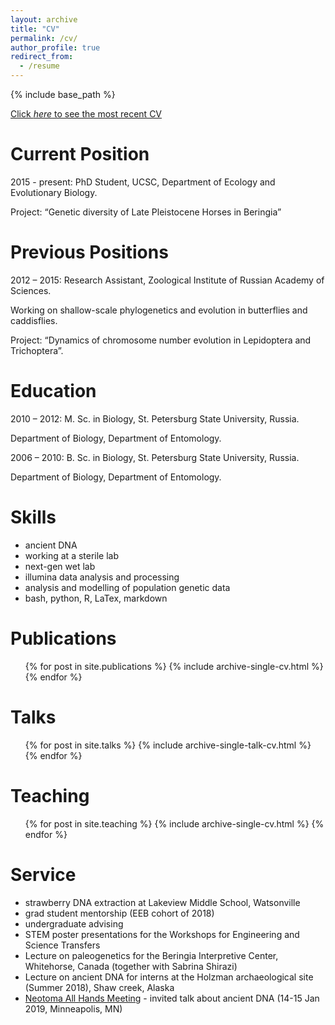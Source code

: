 ```yaml
---
layout: archive
title: "CV"
permalink: /cv/
author_profile: true
redirect_from:
  - /resume
---
```


{% include base_path %}

[Click *here* to see the most recent CV](../files/VershininaAlisa_CVoct18.pdf)


Current Position
======
2015 - present: PhD Student, UCSC, Department of Ecology and Evolutionary Biology.

Project: “Genetic diversity of Late Pleistocene Horses in Beringia”

Previous Positions
======

2012 – 2015: Research Assistant, Zoological Institute of Russian Academy of Sciences.

Working on shallow-scale phylogenetics and evolution in butterflies and caddisflies.

Project: “Dynamics of chromosome number evolution in Lepidoptera and Trichoptera”.

Education
======

2010 – 2012: M. Sc. in Biology, St. Petersburg State University, Russia.

Department of Biology, Department of Entomology.

2006 – 2010: B. Sc. in Biology, St. Petersburg State University, Russia.

Department of Biology, Department of Entomology.

Skills
======

* ancient DNA 
* working at a sterile lab
* next-gen wet lab
* illumina data analysis and processing
* analysis and modelling of population genetic data
* bash, python, R, LaTex, markdown

Publications
======
  <ul>{% for post in site.publications %}
    {% include archive-single-cv.html %}
  {% endfor %}</ul>
  
Talks
======
  <ul>{% for post in site.talks %}
    {% include archive-single-talk-cv.html %}
  {% endfor %}</ul>
  
Teaching
======
  <ul>{% for post in site.teaching %}
    {% include archive-single-cv.html %}
  {% endfor %}</ul>
  
Service
======
* strawberry DNA extraction at Lakeview Middle School, Watsonville
* grad student mentorship (EEB cohort of 2018)
* undergraduate advising
* STEM poster presentations for the Workshops for Engineering and Science Transfers
* Lecture on paleogenetics for the Beringia Interpretive Center, Whitehorse, Canada (together with Sabrina Shirazi)
* Lecture on ancient DNA for interns at the Holzman archaeological site (Summer 2018), Shaw creek, Alaska
* [Neotoma All Hands Meeting](https://www.neotomadb.org/) - invited talk about ancient DNA (14-15 Jan 2019, Minneapolis, MN)